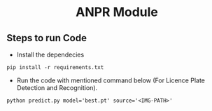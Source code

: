 <H1 align="center">ANPR Module</H1>


## Steps to run Code

- Install the dependecies
```
pip install -r requirements.txt
```
- Run the code with mentioned command below (For Licence Plate Detection and Recognition).
```
python predict.py model='best.pt' source='<IMG-PATH>'
```
